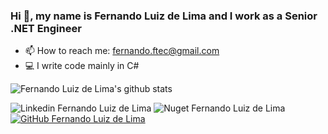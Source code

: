 ### Hi 👋, my name is Fernando Luiz de Lima and I work as a Senior .NET Engineer

- 📫 How to reach me: fernando.ftec@gmail.com
- 💻 I write code mainly in C#

![Fernando Luiz de Lima's github stats](https://github-readme-stats.vercel.app/api?username=ffernandolima&count_private=true&theme=vue&show_icons=true)

![Linkedin Fernando Luiz de Lima](https://img.shields.io/badge/-Fernando%20Luiz%20de%20Lima-blue?style=flat-square&logo=Linkedin&logoColor=white&link=https://www.linkedin.com/in/fernando-luiz-lima/)
![Nuget Fernando Luiz de Lima](https://img.shields.io/badge/-fernando.lima-blue?style=flat-square&logo=nuget&logoColor=white&link=https://www.nuget.org/profiles/fernando.lima/)
[![GitHub Fernando Luiz de Lima](https://img.shields.io/github/followers/ffernandolima?label=follow&style=social)](https://github.com/ffernandolima)
